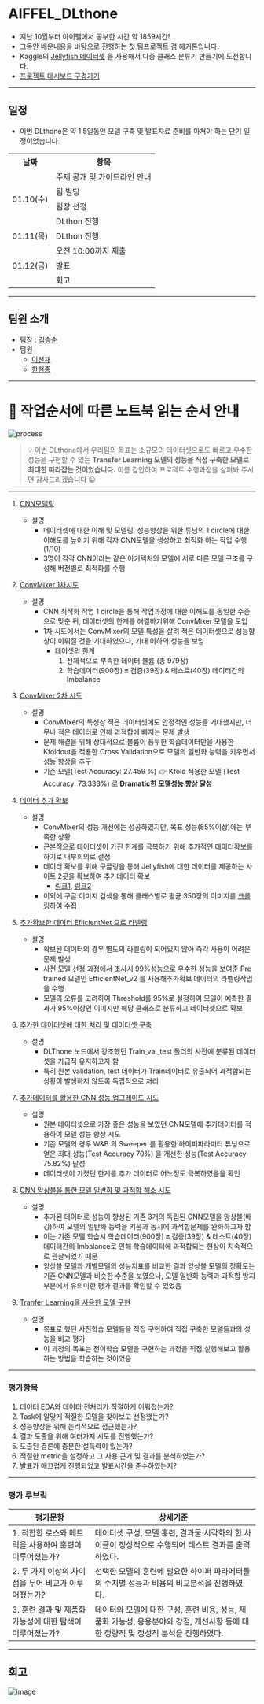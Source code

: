 # AIFFEL_DLthone
- 지난 10월부터 아이펠에서 공부한 시간 약 1859시간!
- 그동안 배운내용을 바탕으로 진행하는 첫 팀프로젝트 겸 헤커톤입니다.
- Kaggle의 [Jellyfish 데이터셋](https://www.kaggle.com/datasets/anshtanwar/jellyfish-types) 을 사용해서 다중 클래스 분류기 만들기에 도전합니다.
- [프로젝트 대시보드 구경가기](https://www.notion.so/gabesoon/DL_Thon-Jellyfish-465fe4892d90436b9a1ef64ed3991895?pvs=4)
---

## 일정
- 이번 DLthone은 약 1.5일동안 모델 구축 및 발표자료 준비를 마쳐야 하는 단기 일정이었습니다.

<table>
    <tr>
        <th>날짜</th>
        <th>항목</th>
    </tr>
    <tr>
        <td rowspan="4">01.10(수)</td>
        <td>주제 공개 및 가이드라인 안내</td>
    </tr>
    <tr>
        <td>팀 빌딩</td>
    </tr>
    <tr>
        <td>팀장 선정</td>
    </tr>
    <tr>
        <td>DLthon 진행</td>
    </tr>
    <tr>
        <td rowspan="1">01.11(목)</td>
        <td>DLthon 진행</td>
    </tr>
    <tr>
        <td rowspan="3">01.12(금)</td>
        <td>오전 10:00까지 제출</td>
    </tr>
    <tr>
        <td>발표</td>
    </tr>
    <tr>
        <td>회고</td>
    </tr>
</table>



---
## 팀원 소개
- 팀장 : [김승순](https://github.com/Kimgabe/) 
- 팀원
  - [이선재](https://github.com/thetjswo)
  - [한현종](https://github.com/hjhan1201)
---


# 📌 작업순서에 따른 노트북 읽는 순서 안내
![process](https://github.com/Kimgabe/AIFFEL_DLthone/assets/74717033/93205692-a703-4838-9ef4-1c3e0eb57f0f)
> 💡 이번 DLthone에서 우리팀의 목표는 소규모의 데이터셋으로도 빠르고 우수한 성능을 구현할 수 있는 **Transfer Learning 모델의 성능을 직접 구축한 모델로 최대한 따라잡는 것이었습니다.**
> 이름 감안하여 프로젝트 수행과정을 살펴봐 주시면 감사드리겠습니다 😀

---

1. [CNN모델링](https://github.com/Kimgabe/AIFFEL_DLthone/tree/main/CNN_Model)
   - 설명
     - 데이터셋에 대한 이해 및 모델링, 성능향상을 위한 튜닝의 1 circle에 대한 이해도를 높이기 위해 각자 CNN모델을 생성하고 최적화 하는 작업 수행(1/10)
     - 3명이 각각 CNN이라는 같은 아키텍처의 모델에 서로 다른 모델 구조를 구성해 버전별로 최적화를 수행

2. [ConvMixer 1차시도](https://github.com/Kimgabe/AIFFEL_DLthone/blob/main/ConvMixer_Model/%5BSeonjae%20Lee%5D%20Jellyfish_ConvMixer_Base_Model_data_extention.ipynb)
   - 설명
     - CNN 최적화 작업 1 circle을 통해 작업과정에 대한 이해도를 동일한 수준으로 맞춘 뒤, 데이터셋의 한계를 해결하기위해 ConvMixer 모델을 도입
     - 1차 시도에서는 ConvMixer의 모델 특성을 살려 적은 데이터셋으로 성능향상이 이뤄질 것을 기대하였으나, 기대 이하의 성능을 보임
       - 데이셋의 한계
         1) 전체적으로 부족한 데이터 볼륨 (총 979장)
         2) 학습데이터(900장) 🔛 검증(39장) & 테스트(40장) 데이터간의 Imbalance

 3. [ConvMixer 2차 시도](https://github.com/Kimgabe/AIFFEL_DLthone/blob/main/ConvMixer_Model/%5BKimgabe%5D%20Jellyfish_ConvMixer_basic_model.ipynb)
    - 설명
      - ConvMixer의 특성상 적은 데이터셋에도 안정적인 성능을 기대했지만, 너무나 적은 데이터로 인해 과적합에 빠지는 문제 발생
      - 문제 해결을 위해 상대적으로 볼륨이 풍부한 학습데이터만을 사용한 Kfoldout을 적용한 Cross Validation으로 모델의 일반화 능력을 키우면서 성능 향상을 추구
      - 기존 모델(Test Accuracy: 27.459 %) 👉 Kfold 적용한 모델 (Test Accuracy: 73.333%) 로 **Dramatic한 모델성능 향상 달성**
 
4. [데이터 추가 확보](https://github.com/Kimgabe/AIFFEL_DLthone/tree/main/Data_collection)
   - 설명
     - ConvMixer의 성능 개선에는 성공하였지만, 목표 성능(85%이상)에는 부족한 상황
     - 근본적으로 데이터셋이 가진 한계를 극복하기 위해 추가적인 데이터확보를 하기로 내부회의로 결정
     - 데이터 확보를 위해 구글링을 통해 Jellyfish에 대한 데이터를 제공하는 사이트 2곳을 확보하여 추가데이터 확보
       - [링크1](https://zenodo.org/records/3545785), [링크2](https://images.cv/download/jellyfish/2457/CALL_FROM_SEARCH/%22jellyfish%22)
     - 이외에 구글 이미지 검색을 통해 클래스별로 평균 350장의 이미지를 [크롤링](https://github.com/Kimgabe/AIFFEL_DLthone/blob/main/Data_collection/%5BKimgabe%5D%20%EA%B5%AC%EA%B8%80%20%EC%9D%B4%EB%AF%B8%EC%A7%80%20%ED%81%AC%EB%A1%A4%EB%A7%81%20%EC%BD%94%EB%93%9C.ipynb)하여 수집

1. [추가확보한 데이터 EfiicientNet 으로 라벨링](https://github.com/Kimgabe/AIFFEL_DLthone/blob/main/Data_collection/%5BKimgabe%5D_99_acc_%EC%A0%84%EC%9D%B4%EB%AA%A8%EB%8D%B8%EB%A1%9C_%EC%99%B8%EB%B6%80%EB%8D%B0%EC%9D%B4%ED%84%B0_%EB%9D%BC%EB%B2%A8%EB%A7%81%ED%95%98%EA%B8%B0.ipynb)
   - 설명
     - 확보된 데이터의 경우 별도의 라벨링이 되어있지 않아 즉각 사용이 어려운문제 발생
     - 사전 모델 선정 과정에서 조사시 99%성능으로 우수한 성능을 보여준 Pre trained 모델인 EfficientNet_v2 를 사용해추가확보 데이터의 라벨링작업을 수행
     - 모델의 오류를 고려하여 Threshold를 95%로 설정하여 모델이 예측한 결과가 95%이상인 이미지만 해당 클래스로 분류하고 데이터셋으로 확보
       
2. [추가한 데이터셋에 대한 처리 및 데이터셋 구축](https://github.com/Kimgabe/AIFFEL_DLthone/blob/main/Data_collection/%5BKimgabe%5D%20%EC%9B%90%EB%B3%B8%20%EB%8D%B0%EC%9D%B4%ED%84%B0%20%2B%20%EC%B6%94%EA%B0%80%EB%8D%B0%EC%9D%B4%ED%84%B0%20%EB%B3%91%ED%95%A9.ipynb)
   - 설명
     - DLThone 노드에서 강조했던 Train_val_test 폴더의 사전에 분류된 데이터셋을 가급적 유지하고자 함
     - 특히 원본 validation, test 데이터가 Train데이터로 유출되어 과적합되는 상황이 발생하지 않도록 독립적으로 처리
       
3. [추가데이터를 활용한 CNN 성능 업그레이드 시도](https://github.com/Kimgabe/AIFFEL_DLthone/blob/main/CNN_Model/%5BKimgabe%5D%20Jellyfish_CNN_added_data_bestmodel.ipynb)
   - 설명
     - 원본 데이터셋으로 가장 좋은 성능을 보였던 CNN모델에 추가데이터를 적용하여 모델 성능 향상 시도
     - 기존 모델의 경우 W&B 의 Sweeper 를 활용한 하이퍼파라미터 튜닝으로 얻은 최대 성능(Test Accuracy 70%) 을 개선한 성능(Test Accuracy 75.82%) 달성
     - 데이터셋이 가졌던 한계를 추가 데이터로 어느정도 극복하였음을 확인
       
4. [CNN 앙상블을 통한 모델 일반화 및 과적합 해소 시도](https://github.com/Kimgabe/AIFFEL_DLthone/blob/main/Ensembles/%5BEnsemble%5D%20CNN%EB%AA%A8%EB%8D%B8%EC%9D%84%20%ED%99%9C%EC%9A%A9%ED%95%9C%20%EB%B0%B0%EA%B9%85(%EC%95%99%EC%83%81%EB%B8%94).ipynb)
   - 설명
     - 추가된 데이터로 성능이 향상된 기존 3개의 독립된 CNN모델을 앙상블(배깅)하여 모델의 일반화 능력을 키움과 동시에 과적합문제를 완화하고자 함
     - 이는 기존 모델 학습시 학습데이터(900장) 🔛 검증(39장) & 테스트(40장) 데이터간의 Imbalance로 인해 학습데이터에 과적합되는 현상이 지속적으로 관찰되었기 때문
     - 앙상블 모델과 개별모델의 성능지표를 비교한 결과 앙상블 모델의 정확도는 기존 CNN모델과 비슷한 수준을 보였으나, 모델 일반화 능력과 과적합 방지 부분에서 유의미한 평가 결과를 확인할 수 있었음
       
5. [Tranfer Learning을 사용한 모델 구현](https://github.com/Kimgabe/AIFFEL_DLthone/tree/main/Pre-Trained_Model)
   - 설명
      - 목표로 했던 사전학습 모델들을 직접 구현하여 직접 구축한 모델들과의 성능을 비교 평가
      - 이 과정의 목표는 전이학습 모델을 구현하는 과정을 직접 실행해보고 활용하는 방법을 학습하는 것이었음
          
---

### 평가항목

1. 데이터 EDA와 데이터 전처리가 적절하게 이뤄졌는가?
2. Task에 알맞게 적절한 모델을 찾아보고 선정했는가?
3. 성능향상을 위해 논리적으로 접근했는가?
4. 결과 도출을 위해 여러가지 시도를 진행했는가?
5. 도출된 결론에 충분한 설득력이 있는가?
6. 적절한 metric을 설정하고 그 사용 근거 및 결과를 분석하였는가?
7. 발표가 매끄럽게 진행되었고 발표시간을 준수하였는지?

---

### 평가 루브릭

| 평가문항 | 상세기준 |
| ---- | ---- |
| 1. 적합한 로스와 메트릭을 사용하여 훈련이 이루어졌는가? | 데이터셋 구성, 모델 훈련, 결과물 시각화의 한 사이클이 정상적으로 수행되어 테스트 결과를 출력하였다. |
| 2. 두 가지 이상의 차이점을 두어 비교가 이루어졌는가? | 선택한 모델의 훈련에 필요한 하이퍼 파라메터들의 수치별 성능과 비용의 비교분석을 진행하였다. |
| 3. 훈련 결과 및 제품화 가능성에 대한 탐색이 이루어졌는가? | 데이터와 모델에 대한 구성, 훈련 비용, 성능, 제품화 가능성, 응용분야와 강점, 개선사항 등에 대한 정량적 및 정성적 분석을 진행하였다. |

---

## 회고

![image](https://github.com/Kimgabe/AIFFEL_DLthone/assets/74717033/edaade36-a336-45c7-beab-319d44b192b2)
